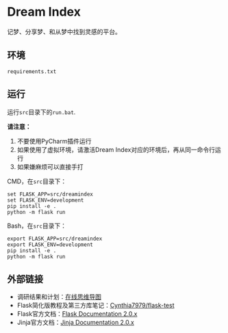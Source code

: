# Dream Index
记梦、分享梦、和从梦中找到灵感的平台。

## 环境
`requirements.txt`

## 运行
运行`src`目录下的`run.bat`.

**请注意：**
1. 不要使用PyCharm插件运行
2. 如果使用了虚拟环境，请激活Dream Index对应的环境后，再从同一命令行运行
3. 如果嫌麻烦可以直接手打

CMD，在`src`目录下：
```batch
set FLASK_APP=src/dreamindex
set FLASK_ENV=development
pip install -e .
python -m flask run
```

Bash，在`src`目录下：
```shell script
export FLASK_APP=src/dreamindex
export FLASK_ENV=development
pip install -e .
python -m flask run
```

## 外部链接
* 调研结果和计划：[在线思维导图](https://docs.qq.com/mind/DRXJuaFphZG5qeWpT)
* Flask简化版教程及第三方库笔记：[Cynthia7979/flask-test](https://github.com/Cynthia7979/flask-test)
* Flask官方文档：[Flask Documentation 2.0.x](http://flask.pocoo.org)
* Jinja官方文档：[Jinja Documentation 2.0.x](https://jinja.palletsprojects.com/en/3.0.x/)